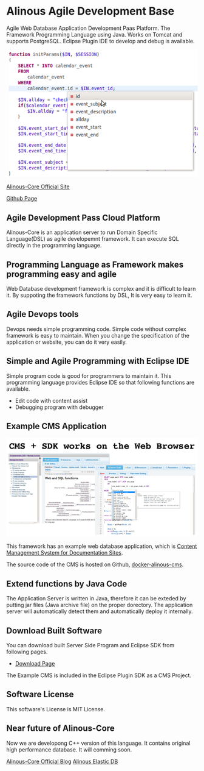 # Alinous Agile Development Base
Agile Web Database Application Development Paas Platform. The Framework Programming Language using Java. Works on Tomcat and supports PostgreSQL. Eclipse Plugin IDE to develop and debug is available.

![Web Database Programming](pgimage.png)


[Alinous-Core Official Site](https://www.alinous.org)

[Github Page](https://alinous-core.github.io/alinous-agile-base/)

## Agile Development Pass Cloud Platform

Alinous-Core is an application server to run Domain Specific Language(DSL) as agile developemnt framework. It can execute SQL directly in the programming language.

## Programming Language as Framework makes programming easy and agile
Web Database development framework is complex and it is difficult to learn it. By suppoting the framework functions by DSL, It is very easy to learn it.

## Agile Devops tools
Devops needs simple programming code. Simple code without complex framework is easy to maintain.
When you change the specification of the application or website, you can do it very easily.

## Simple and Agile Programming with Eclipse IDE
Simple program code is good for programmers to maintain it. This programming language provides Eclipse IDE so that following functions are available.

- Edit code with content assist
- Debugging program with debugger

## Example CMS Application

![Web Database Programming](cmsimage.png)

This framework has an example web database application, which is [Content Management System for Documentation Sites](https://www.alinous.org/document-cms/).

The source code of the CMS is hosted on Github, [docker-alinous-cms](https://github.com/alinous-core/docker-alinous-cms).

## Extend functions by Java Code
The Application Server is written in Java, therefore it can be exteded by putting jar files (Java archive file) on the proper dorectory.
The application server will automatically detect them and automatically deploy it internally.

## Download Built Software
You can download built Server Side Program and Eclipse SDK from following pages.

 - [Download Page](https://www.alinous.org/documents/downloads/)

The Example CMS is included in the Eclipse Plugin SDK as a CMS Project.

## Software License
This software's License is MIT License.

## Near future of Alinous-Core
Now we are developong C++ version of this language. It contains original high performance database. It will comming soon.

[Alinous-Core Official Blog](https://www.alinous.org/blog/)
[Alinous Elastic DB](https://github.com/alinous-core/alinous-elastic-db)

